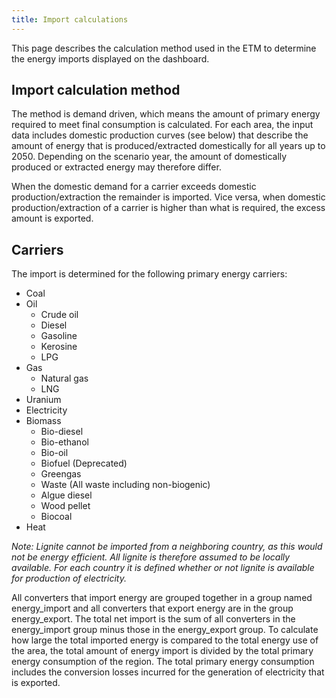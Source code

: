 ```yaml
---
title: Import calculations
---
```


This page describes the calculation method used in the ETM to determine the energy imports displayed on the dashboard. 

## Import calculation method
The method is demand driven, which means the amount of primary energy required to meet final consumption is calculated. For each area, the input data includes domestic production curves (see below) that describe the amount of energy that is produced/extracted domestically for all years up to 2050. Depending on the scenario year, the amount of domestically produced or extracted energy may therefore differ.

When the domestic demand for a carrier exceeds domestic production/extraction the remainder is imported. Vice versa, when domestic production/extraction of a carrier is higher than what is required, the excess amount is exported.

## Carriers
The import is determined for the following primary energy carriers:

-   Coal
-   Oil
    -   Crude oil
    -   Diesel
    -   Gasoline
    -   Kerosine
    -   LPG
-   Gas
    -   Natural gas
    -   LNG
-   Uranium
-   Electricity
-   Biomass
    -   Bio-diesel
    -   Bio-ethanol
    -   Bio-oil
    -   Biofuel (Deprecated)
    -   Greengas
    -   Waste (All waste including non-biogenic)
    -   Algue diesel
    -   Wood pellet
    -   Biocoal
-   Heat

_Note: Lignite cannot be imported from a neighboring country, as this would not be energy efficient. All lignite is therefore assumed to be locally available. For each country it is defined whether or not lignite is available for production of electricity._

All converters that import energy are grouped together in a group named energy_import and all converters that export energy are in the group energy_export. The total net import is the sum of all converters in the energy_import group minus those in the energy_export group. To calculate how large the total imported energy is compared to the total energy use of the area, the total amount of energy import is divided by the total primary energy consumption of the region. The total primary energy consumption includes the conversion losses incurred for the generation of electricity that is exported.
